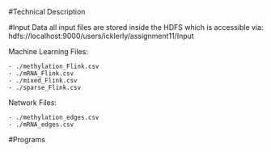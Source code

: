 #Technical Description

#Input Data
all input files are stored inside the HDFS which is accessible via: hdfs://localhost:9000/users/icklerly/assignment11/Input

Machine Learning Files:
    
    - ./methylation_Flink.csv
    - ./mRNA_Flink.csv
    - ./mixed_Flink.csv
    - ./sparse_Flink.csv

Network Files:
    
    - ./methylation_edges.csv
    - ./mRNA_edges.csv

#Programs


